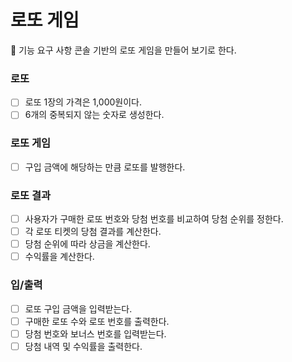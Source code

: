 # 로또 게임

🎯 기능 요구 사항
콘솔 기반의 로또 게임을 만들어 보기로 한다.

### 로또

- [ ] 로또 1장의 가격은 1,000원이다.
- [ ] 6개의 중복되지 않는 숫자로 생성한다.

### 로또 게임

- [ ] 구입 금액에 해당하는 만큼 로또를 발행한다.

### 로또 결과

- [ ] 사용자가 구매한 로또 번호와 당첨 번호를 비교하여 당첨 순위를 정한다.
- [ ] 각 로또 티켓의 당첨 결과를 계산한다.
- [ ] 당첨 순위에 따라 상금을 계산한다.
- [ ] 수익률을 계산한다.

### 입/출력

- [ ] 로또 구입 금액을 입력받는다.
- [ ] 구매한 로또 수와 로또 번호를 출력한다.
- [ ] 당첨 번호와 보너스 번호를 입력받는다.
- [ ] 당첨 내역 및 수익률을 출력한다.
